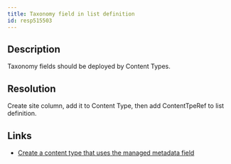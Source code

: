 ```yaml
---
title: Taxonomy field in list definition
id: resp515503
---
```

## Description
Taxonomy fields should be deployed by Content Types. 

## Resolution
Create site column, add it to Content Type, then add ContentTpeRef to list definition.

## Links
- [Create a content type that uses the managed metadata field](http://www.sharepointconfig.com/2011/03/the-complete-guide-to-provisioning-sharepoint-2010-managed-metadata-fields)
